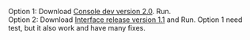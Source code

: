 Option 1: Download [Console dev version 2.0](https://github.com/k0t3ll0/CleanDisk/releases/download/test/CleanDisk.exe). Run.<br/>
Option 2: Download [Interface release version 1.1](https://github.com/k0t3ll0/CleanDisk/releases/download/USBVirus_Cleaner/CleanDisk.WithInterface.exe) and Run.
Option 1 need test, but it also work and have many fixes.
